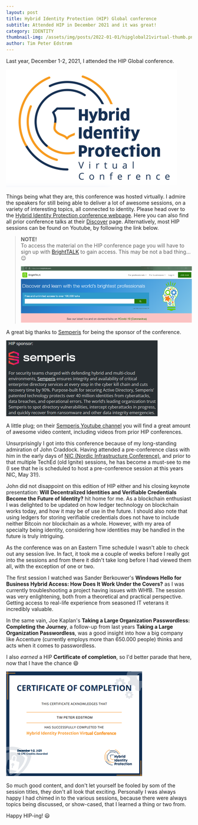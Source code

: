 ```yaml
---
layout: post
title: Hybrid Identity Protection (HIP) Global conference
subtitle: Attended HIP in December 2021 and it was great!
category: IDENTITY
thumbnail-img: /assets/img/posts/2022-01-01/hipglobal21virtual-thumb.png
author: Tim Peter Edstrøm
---
```


Last year, December 1-2, 2021, I attended the HIP Global conference.

![HIP Global 2021](/assets/img/posts/2022-01-01/1-hipglobal21.png)

Things being what they are, this conference was hosted virtually.
I admire the speakers for still being able to deliver a lot of awesome sessions, on a variety of interesting topics, all connected to identity.
Please head over to the [Hybrid Identity Protection conference webpage](https://www.hipconf.com/).
Here you can also find all prior conference talks at their [Discover](https://www.hipconf.com/discover/) page.
Alternatively, most HIP sessions can be found on Youtube, by following the link below.


> **NOTE!**<br />
> To access the material on the HIP conference page you will have to sign up with [BrightTALK](https://www.brighttalk.com/) to gain access. This may be not a bad thing... :wink:
> 
> ![Brighttalk](/assets/img/posts/2022-01-01/2-brighttalk.png)

A great big thanks to [Semperis](https://www.semperis.com/) for being the sponsor of the conference.

![Semperis](/assets/img/posts/2022-01-01/3-semperis.png)

A little plug; on their [Semperis Youtube channel](https://www.youtube.com/channel/UCycrWXhxOTaUQ0sidlyN9SA/videos) you will find a great amount of awesome video content, including videos from prior HIP conferences.

Unsurprisingly I got into this conference because of my long-standing admiration of John Craddock.
Having attended a pre-conference class with him in the early days of [NIC (Nordic Infrastructure Conference)](https://www.nicconf.com/), and prior to that multiple TechEd (old Ignite) sessions, he has become a must-see to me (I see that he is scheduled to host a pre-conference session at this years NIC, May 31!).

John did not disappoint on this edition of HIP either and his closing keynote presentation: **Will Decentralized Identities and Verifiable Credentials Become the Future of Identity?** hit home for me.
As a blockchain enthusiast I was delighted to be updated on how ledger technology on blockchain works today, and how it may be of use in the future.
I should also note that using ledgers for storing verifiable credentials does not have to include neither Bitcoin nor blockchain as a whole.
However, with my area of specialty being identity, considering how identities may be handled in the future is truly intriguing.

As the conference was on an Eastern Time schedule I wasn't able to check out any session live.
In fact, it took me a couple of weeks before I really got into the sessions and from there it didn't take long before I had viewed them all, with the exception of one or two.

The first session I watched was Sander Berkouwer's **Windows Hello for Business Hybrid Access: How Does It Work Under the Covers?** as I was currently troubleshooting a project having issues with WHfB.
The session was very enlightening, both from a theoretical and practical perspective.
Getting access to real-life experience from seasoned IT veterans it incredibly valuable.

In the same vain, Joe Kaplan's **Taking a Large Organization Passwordless: Completing the Journey**, a follow-up from last years **Taking a Large Organization Passwordless**, was a good insight into how a big company like Accenture (currently employs more than 650.000 people) thinks and acts when it comes to passwordless.

I also *earned* a HIP **Certificate of completion**, so I'd better parade that here, now that I have the chance :smile:

![HIP certificate of completion](/assets/img/posts/2022-01-01/4-hipcertificate.png)

So much good content, and don't let yourself be fooled by som of the session titles, they don't all look that exciting.
Personally I was always happy I had chimed in to the various sessions, because there were always topics being discussed, or show-cased, that I learned a thing or two from.

Happy HIP-ing! :smiley:
